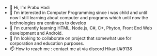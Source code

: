- 👋 Hi, I’m Prabu Hadi
- 👀 I’m interested in Computer Programming since i was child and until now I still learning about computer and programs which until now the technologies era continues to develop
- 🌱 I’m currently learning HTML, Node.js, C#, C+, Phyton, Front End Web development and Android.
- 💞️ I’m looking to collaborate on project that somewhat use for corporation and education purposes.
- 📫 How to reach me : contact me at via discord HikariU#9138

<!---
prabuhadi/prabuhadi is a ✨ special ✨ repository because its `README.md` (this file) appears on your GitHub profile.
You can click the Preview link to take a look at your changes.
--->
